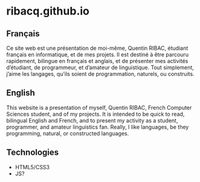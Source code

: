 # ribacq.github.io

## Français
Ce site web est une présentation de moi-même, Quentin RIBAC, étudiant français en informatique, et
de mes projets. Il est destiné à être parcouru rapidement, bilingue en français et anglais, et de
présenter mes activités d’étudiant, de programmeur, et d’amateur de linguistique. Tout simplement,
j’aime les langages, qu’ils soient de programmation, naturels, ou construits.

## English
This website is a presentation of myself, Quentin RIBAC, French Computer Sciences student, and of my
projects. It is intended to be quick to read, bilingual English and French, and to present my
activity as a student, programmer, and amateur linguistics fan. Really, I like languages, be they
programming, natural, or constructed languages.

## Technologies
* HTML5/CSS3
* JS?

